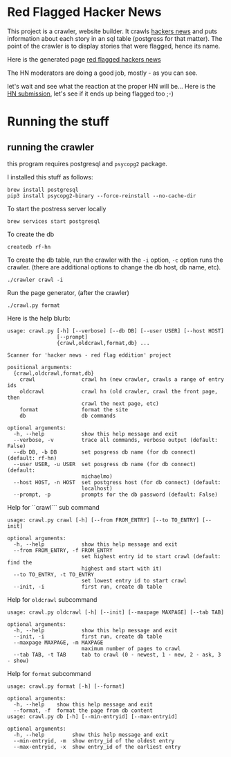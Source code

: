 # Red Flagged Hacker News

This project is a crawler, website builder. It crawls [hackers news](https://news.ycombinator.com/news) and puts information about each story in an sql table (postgress for that matter).
The point of the crawler is to display stories that were flagged, hence its name.

Here is the generated page [red flagged hackers news](https://mosermichael.github.io/flagged-hn/page_1.html)

The HN moderators are doing a good job, mostly - as you can see.

let's wait and see what the reaction at the proper HN will be... Here is the [HN submission](https://news.ycombinator.com/item?id=29113079), let's see if it ends up being flagged too ;-)
    
# Running the stuff

## running the crawler

this program requires postgresql and  ```psycopg2``` package.

I installed this stuff as follows:

```
brew install postgresql
pip3 install psycopg2-binary --force-reinstall --no-cache-dir
```

To start the postress server locally

```
brew services start postgresql
```

To create the db

```
createdb rf-hn
```

To create the db table, run the crawler with the ```-i``` option, ```-c``` option runs the crawler.
(there are additional options to change the db host, db name, etc).

```
./crawler crawl -i
```

Run the page generator, (after the crawler)

```
./crawl.py format
```

Here is the help blurb:

```
usage: crawl.py [-h] [--verbose] [--db DB] [--user USER] [--host HOST]
                [--prompt]
                {crawl,oldcrawl,format,db} ...

Scanner for 'hacker news - red flag eddition' project

positional arguments:
  {crawl,oldcrawl,format,db}
    crawl               crawl hn (new crawler, crawls a range of entry ids
    oldcrawl            crawl hn (old crawler, crawl the front page, then
                        crawl the next page, etc)
    format              format the site
    db                  db commands

optional arguments:
  -h, --help            show this help message and exit
  --verbose, -v         trace all commands, verbose output (default: False)
  --db DB, -b DB        set posgress db name (for db connect) (default: rf-hn)
  --user USER, -u USER  set posgress db name (for db connect) (default:
                        michaelmo)
  --host HOST, -n HOST  set postgress host (for db connect) (default:
                        localhost)
  --prompt, -p          prompts for the db password (default: False)

```

Help for ``crawl``` sub command
```
usage: crawl.py crawl [-h] [--from FROM_ENTRY] [--to TO_ENTRY] [--init]

optional arguments:
  -h, --help            show this help message and exit
  --from FROM_ENTRY, -f FROM_ENTRY
                        set highest entry id to start crawl (default: find the
                        highest and start with it)
  --to TO_ENTRY, -t TO_ENTRY
                        set lowest entry id to start crawl
  --init, -i            first run, create db table

```

Help for ```oldcrawl``` subcommand

```
usage: crawl.py oldcrawl [-h] [--init] [--maxpage MAXPAGE] [--tab TAB]

optional arguments:
  -h, --help            show this help message and exit
  --init, -i            first run, create db table
  --maxpage MAXPAGE, -m MAXPAGE
                        maximum number of pages to crawl
  --tab TAB, -t TAB     tab to crawl (0 - newest, 1 - new, 2 - ask, 3 - show)
```
Help for ```format``` subcommand

```
usage: crawl.py format [-h] [--format]

optional arguments:
  -h, --help    show this help message and exit
  --format, -f  format the page from db content
usage: crawl.py db [-h] [--min-entryid] [--max-entryid]

optional arguments:
  -h, --help         show this help message and exit
  --min-entryid, -m  show entry_id of the oldest entry
  --max-entryid, -x  show entry_id of the earliest entry
```

